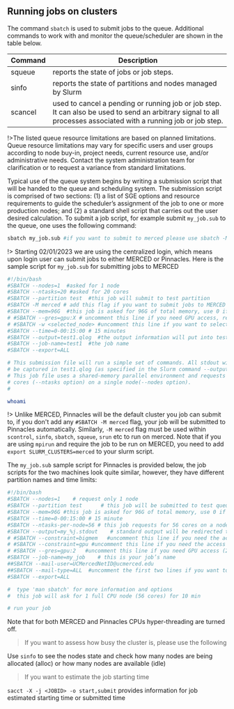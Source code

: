 ## Running jobs on clusters  <!-- {docsify-ignore} -->

The command `sbatch` is used to submit jobs to the queue. Additional commands to work with and monitor the queue/scheduler are shown in the table below.

|Command|Description|
|--|--|
|squeue|reports the state of jobs or job steps.|
|sinfo|reports the state of partitions and nodes managed by Slurm|
|scancel|used to cancel a pending or running job or job step. It can also be used to send an arbitrary signal to all processes associated with a running job or job step.|


!>The listed queue resource limitations are based on planned limitations. Queue resource limitations may vary for specific users and user groups according to node buy-in, project needs, current resource use, and/or administrative needs. Contact the system administration team for clarification or to request a variance from standard limitations.

Typical use of the queue system begins by writing a submission script that will be handed to the queue and scheduling system. The submission script is comprised of two sections: (1) a list of SGE options and resource requirements to guide the scheduler’s assignment of the job to one or more production nodes; and (2) a standard shell script that carries out the user desired calculation. To submit a job script, for example submit `my_job.sub` to the queue, one uses the following command:
```bash
sbatch my_job.sub #if you want to submit to merced please use sbatch -M merced my_job.sub
```
!> Starting 02/01/2023 we are using the centralized login, which means upon login user can submit jobs to either MERCED or Pinnacles. Here is the sample script for `my_job.sub` for submitting jobs to MERCED

```bash
#!/bin/bash  
#SBATCH --nodes=1  #asked for 1 node
#SBATCH --ntasks=20 #asked for 20 cores
#SBATCH --partition test  #this job will submit to test partition
#SBATCH -M merced # add this flag if you want to submit jobs to MERCED cluster
#SBATCH --mem=96G  #this job is asked for 96G of total memory, use 0 if you want to use entire node memory
# #SBATCH --gres=gpu:X # uncomment this line if you need GPU access, replace X with number of GPU you need
# #SBATCH -w <selected_node> #uncomment this line if you want to select specific available node to run 
#SBATCH --time=0-00:15:00 # 15 minutes  
#SBATCH --output=test1.qlog  #the output information will put into test1.qlog file
#SBATCH --job-name=test1  #the job name
#SBATCH --export=ALL

# This submission file will run a simple set of commands. All stdout will
# be captured in test1.qlog (as specified in the Slurm command --output above).
# This job file uses a shared-memory parallel environment and requests 20
# cores (--ntasks option) on a single node(--nodes option). 
#  

whoami
```

!> Unlike MERCED, Pinnacles will be the default cluster you job can submit to, if you don't add any `#SBATCH -M merced` flag, your job will be submitted to Pinnacles automatically. Similarly, `-M merced` flag must be used within `scontrol`, `sinfo`, `sbatch`, `squeue`, `srun` etc to run on merced. Note that if you are using `mpirun` and require the job to be run on MERCED, you need to add `export SLURM_CLUSTERS=merced` to your slurm script. 


The `my_job.sub` sample script for Pinnacles is provided below, the job scripts for the two machines look quite similar, however, they have different partition names and time limits:
```bash
#!/bin/bash
#SBATCH --nodes=1    # request only 1 node
#SBATCH --partition test      # this job will be submitted to test queue
#SBATCH --mem=96G #this job is asked for 96G of total memory, use 0 if you want to use entire node memory
#SBATCH --time=0-00:15:00 # 15 minute
#SBATCH --ntasks-per-node=56 # this job requests for 56 cores on a node
#SBATCH --output=my_%j.stdout    # standard output will be redirected to this file
# #SBATCH --constraint=bigmem   #uncomment this line if you need the access to the bigmem node for Pinnacles
# #SBATCH --constraint=gpu #uncomment this line if you need the access to GPU
# #SBATCH --gres=gpu:2   #uncomment this line if you need GPU access (2 GPUs)
#SBATCH --job-name=my_job    # this is your job’s name
##SBATCH --mail-user=UCMercedNetID@ucmerced.edu  
##SBATCH --mail-type=ALL  #uncomment the first two lines if you want to receive the email notifications
#SBATCH --export=ALL

#  type 'man sbatch' for more information and options
#  this job will ask for 1 full CPU node (56 cores) for 10 min

# run your job
```

Note that for both MERCED and Pinnacles CPUs hyper-threading are turned off.  

> If you want to assess how busy the cluster is, please use the following

Use `sinfo` to see the nodes state and check how many nodes are being allocated (alloc) or how many nodes are available (idle)

> If you want to estimate the job starting time 

`sacct -X -j <JOBID> -o start,submit` provides information for job estimated starting time or submitted time
